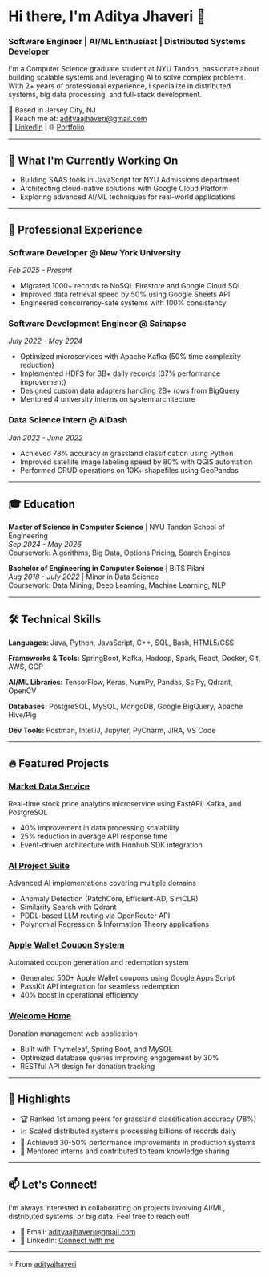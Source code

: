 # Hi there, I'm Aditya Jhaveri 👋

### Software Engineer | AI/ML Enthusiast | Distributed Systems Developer

I'm a Computer Science graduate student at NYU Tandon, passionate about building scalable systems and leveraging AI to solve complex problems. With 2+ years of professional experience, I specialize in distributed systems, big data processing, and full-stack development.

📍 Based in Jersey City, NJ  
📧 Reach me at: adityaajhaveri@gmail.com  
💼 [LinkedIn](https://www.linkedin.com/in/adityaalokjhaveri/) | 🌐 [Portfolio](https://github.com/swooshie)

---

## 🚀 What I'm Currently Working On

- Building SAAS tools in JavaScript for NYU Admissions department
- Architecting cloud-native solutions with Google Cloud Platform
- Exploring advanced AI/ML techniques for real-world applications

---

## 💼 Professional Experience

### Software Developer @ New York University
*Feb 2025 - Present*
- Migrated 1000+ records to NoSQL Firestore and Google Cloud SQL
- Improved data retrieval speed by 50% using Google Sheets API
- Engineered concurrency-safe systems with 100% consistency

### Software Development Engineer @ Sainapse
*July 2022 - May 2024*
- Optimized microservices with Apache Kafka (50% time complexity reduction)
- Implemented HDFS for 3B+ daily records (37% performance improvement)
- Designed custom data adapters handling 2B+ rows from BigQuery
- Mentored 4 university interns on system architecture

### Data Science Intern @ AiDash
*Jan 2022 - June 2022*
- Achieved 78% accuracy in grassland classification using Python
- Improved satellite image labeling speed by 80% with QGIS automation
- Performed CRUD operations on 10K+ shapefiles using GeoPandas

---

## 🎓 Education

**Master of Science in Computer Science** | NYU Tandon School of Engineering  
*Sep 2024 - May 2026*  
Coursework: Algorithms, Big Data, Options Pricing, Search Engines

**Bachelor of Engineering in Computer Science** | BITS Pilani  
*Aug 2018 - July 2022* | Minor in Data Science  
Coursework: Data Mining, Deep Learning, Machine Learning, NLP

---

## 🛠️ Technical Skills

**Languages:** Java, Python, JavaScript, C++, SQL, Bash, HTML5/CSS

**Frameworks & Tools:** SpringBoot, Kafka, Hadoop, Spark, React, Docker, Git, AWS, GCP

**AI/ML Libraries:** TensorFlow, Keras, NumPy, Pandas, SciPy, Qdrant, OpenCV

**Databases:** PostgreSQL, MySQL, MongoDB, Google BigQuery, Apache Hive/Pig

**Dev Tools:** Postman, IntelliJ, Jupyter, PyCharm, JIRA, VS Code

---

## 🔥 Featured Projects

### [Market Data Service](https://github.com/swooshie/market-data-microservice)
Real-time stock price analytics microservice using FastAPI, Kafka, and PostgreSQL
- 40% improvement in data processing scalability
- 25% reduction in average API response time
- Event-driven architecture with Finnhub SDK integration

### [AI Project Suite](https://github.com/swooshie/Artificial-Intelligence-Project)
Advanced AI implementations covering multiple domains
- Anomaly Detection (PatchCore, Efficient-AD, SimCLR)
- Similarity Search with Qdrant
- PDDL-based LLM routing via OpenRouter API
- Polynomial Regression & Information Theory applications

### [Apple Wallet Coupon System](https://github.com/swooshie/apple-wallet-coupon-maker)
Automated coupon generation and redemption system
- Generated 500+ Apple Wallet coupons using Google Apps Script
- PassKit API integration for seamless redemption
- 40% boost in operational efficiency

### [Welcome Home](https://github.com/adityajhaveri/welcome-home)
Donation management web application
- Built with Thymeleaf, Spring Boot, and MySQL
- Optimized database queries improving engagement by 30%
- RESTful API design for donation tracking

---

## 🌟 Highlights

- 🏆 Ranked 1st among peers for grassland classification accuracy (78%)
- 📈 Scaled distributed systems processing billions of records daily
- 🚀 Achieved 30-50% performance improvements in production systems
- 👥 Mentored interns and contributed to team knowledge sharing

---

## 📫 Let's Connect!

I'm always interested in collaborating on projects involving AI/ML, distributed systems, or big data. Feel free to reach out!

- 📧 Email: adityaajhaveri@gmail.com
- 💼 LinkedIn: [Connect with me](https://www.linkedin.com/in/adityaalokjhaveri/)

---

⭐️ From [adityajhaveri](https://github.com/adityajhaveri)

